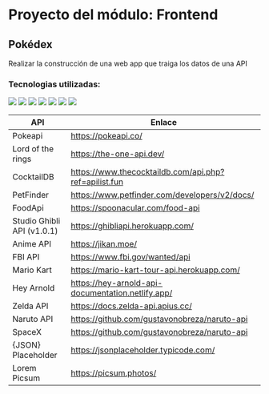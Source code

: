 # Proyecto del módulo: Frontend

## Pokédex
Realizar la construcción de una web app que traiga los datos de una API

### Tecnologias utilizadas:
<img src="https://img.shields.io/badge/HTML5-ff9054?style=for-the-badge&logo=html5&logoColor=white"> <img src="https://img.shields.io/badge/CSS-659fff?&style=for-the-badge&logo=css3&logoColor=white"> <img src="https://img.shields.io/badge/JavaScript-fbe257?style=for-the-badge&logo=javascript&logoColor=black"> <img src="https://img.shields.io/badge/Bootstrap-9c56f7?style=for-the-badge&logo=bootstrap&logoColor=white"> <img src="https://img.shields.io/badge/axios-671ddf?style=for-the-badge&logo=axios&logoColor=white"> <img src="https://img.shields.io/badge/react-61dafb?style=for-the-badge&logo=react&logoColor=black"> <img src="https://img.shields.io/badge/github pages-282828?style=for-the-badge&logo=github&logoColor=white"> 

| API | Enlace |
| ----- | ---- |
| Pokeapi | https://pokeapi.co/ |
| Lord of the rings | https://the-one-api.dev/ |
| CocktailDB | https://www.thecocktaildb.com/api.php?ref=apilist.fun |
| PetFinder | https://www.petfinder.com/developers/v2/docs/ |
| FoodApi | https://spoonacular.com/food-api |
| Studio Ghibli API (v1.0.1) | https://ghibliapi.herokuapp.com/ |
| Anime API | https://jikan.moe/ |
| FBI API | https://www.fbi.gov/wanted/api |
| Mario Kart | https://mario-kart-tour-api.herokuapp.com/ |
| Hey Arnold | https://hey-arnold-api-documentation.netlify.app/ |
| Zelda API | https://docs.zelda-api.apius.cc/ |
| Naruto API | https://github.com/gustavonobreza/naruto-api |
| SpaceX | https://github.com/gustavonobreza/naruto-api |
| {JSON} Placeholder | https://jsonplaceholder.typicode.com/ |
| Lorem Picsum | https://picsum.photos/ |
